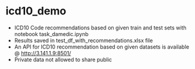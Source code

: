 # icd10_demo
- ICD10 Code recommendations based on given train and test sets with notebook task_damedic.ipynb
- Results saved in test_df_with_recommendations.xlsx file
- An API for ICD10 recommendation based on given datasets is available @ http://3.141.1.9:8501/ 
- Private data not allowed to share public

